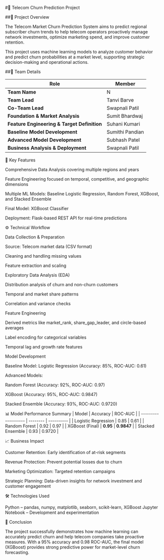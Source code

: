 #📘 Telecom Churn Prediction Project


##🧠 Project Overview

The Telecom Market Churn Prediction System aims to predict regional subscriber churn trends to help telecom operators proactively manage network investments, optimize marketing spend, and improve customer retention.

This project uses machine learning models to analyze customer behavior and predict churn probabilities at a market level, supporting strategic decision-making and operational actions.

##👥 Team Details

| Role                                        | Member          |
| ------------------------------------------- | --------------- |
| **Team Name**                               | N               |
| **Team Lead**                               | Tanvi Barve     |
| **Co-Team Lead**                            | Swapnali Patil  |
| **Foundation & Market Analysis**            | Sumit Bhardwaj  |
| **Feature Engineering & Target Definition** | Suhani Kumari   |
| **Baseline Model Development**              | Sumithi Pandian |
| **Advanced Model Development**              | Subhash Patel   |
| **Business Analysis & Deployment**          | Swapnali Patil  |


🚀 Key Features

Comprehensive Data Analysis covering multiple regions and years

Feature Engineering focused on temporal, competitive, and geographic dimensions

Multiple ML Models: Baseline Logistic Regression, Random Forest, XGBoost, and Stacked Ensemble

Final Model: XGBoost Classifier

Deployment: Flask-based REST API for real-time predictions

⚙️ Technical Workflow

Data Collection & Preparation

Source: Telecom market data (CSV format)

Cleaning and handling missing values

Feature extraction and scaling

Exploratory Data Analysis (EDA)

Distribution analysis of churn and non-churn customers

Temporal and market share patterns

Correlation and variance checks

Feature Engineering

Derived metrics like market_rank, share_gap_leader, and circle-based averages

Label encoding for categorical variables

Temporal lag and growth rate features

Model Development

Baseline Model: Logistic Regression (Accuracy: 85%, ROC-AUC: 0.61)

Advanced Models:

Random Forest (Accuracy: 92%, ROC-AUC: 0.97)

XGBoost (Accuracy: 95%, ROC-AUC: 0.9847)

Stacked Ensemble (Accuracy: 93%, ROC-AUC: 0.9720)


📊 Model Performance Summary
| Model               | Accuracy | ROC-AUC    |
| ------------------- | -------- | ---------- |
| Logistic Regression | 0.85     | 0.61       |
| Random Forest       | 0.92     | 0.97       |
| XGBoost (Final)     | **0.95** | **0.9847** |
| Stacked Ensemble    | 0.93     | 0.9720     |


📈 Business Impact

Customer Retention: Early identification of at-risk segments

Revenue Protection: Prevent potential losses due to churn

Marketing Optimization: Targeted retention campaigns

Strategic Planning: Data-driven insights for network investment and customer engagement


🛠️ Technologies Used

Python – pandas, numpy, matplotlib, seaborn, scikit-learn, XGBoost
Jupyter Notebook – Development and experimentation


🏁 Conclusion

The project successfully demonstrates how machine learning can accurately predict churn and help telecom companies take proactive measures. With a 95% accuracy and 0.98 ROC-AUC, the final model (XGBoost) provides strong predictive power for market-level churn forecasting.
